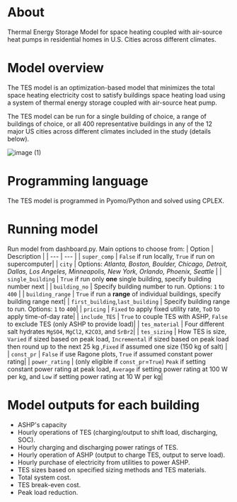 # About
Thermal Energy Storage Model for space heating coupled with air-source heat pumps in residential homes in U.S. Cities across different climates.

# Model overview
The TES model is an optimization-based model that minimizes the total space heating electricity cost to satisfy buildings space heating load using a system of thermal energy storage coupled with air-source heat pump.

The TES model can be run for a single building of choice, a range of buildings of choice, or all 400 representative buildings in any of the 12 major US cities across different climates included in the study (details below).

![image (1)](https://user-images.githubusercontent.com/56058936/223792219-ca237aac-603c-4dc8-abdb-2a7117e20d3d.png)

# Programming language
The TES model is programmed in Pyomo/Python and solved using CPLEX.

# Running model
Run model from dashboard.py. Main options to choose from:
| Option | Description |
| --- | --- |
| `super_comp` | `False` if run locally, `True` if run on supercomputer|
| `city` | Options: *Atlanta, Boston, Boulder, Chicago, Detroit, Dallas, Los Angeles, Minneapolis, New York, Orlando, Phoenix, Seattle* |
| `single_building` | `True` if run only **one** single building, specify building number next |
| `building_no` | Specify building number to run. Options:  `1` to  `400` |
| `building_range` | `True` if run a **range** of individual buildings, specify building range next|
| `first_building`,`last_building`  | Specify building range to run. Options:  `1` to  `400`|
| `pricing` | `Fixed` to apply fixed utility rate, `ToD` to apply time-of-day rate|
| `include_TES` | `True` to couple TES with ASHP, `False` to exclude TES (only ASHP to provide load)|
| `tes_material` | Four different salt hydrates `MgSO4`, `MgCl2`, `K2CO3`, and `SrBr2`|
| `tes_sizing` | How TES is size, `Varied` if sized based on peak load, `Incremental` if sized based on peak load then round up to the next 25 kg ,`Fixed` if assumed one size (150 kg of salt) |
| `const_pr` | `False` if use Ragone plots, `True` if assumed constant power rating|
| `power_rating` | (only eligible if `const_pr`=`True`) `Peak` if setting constant power rating at peak load, `Average` if setting power rating at 100 W per kg, and `Low` if setting power rating at 10 W per kg|

# Model outputs for each building
* ASHP's capacity
* Hourly operations of TES (charging/output to shift load, discharging, SOC). 
* Hourly charging and discharging power ratings of TES.
* Hourly operation of ASHP (output to charge TES, output to serve load).
* Hourly purchase of electricity from utilities to power ASHP.
* TES sizes based on specified sizing methods and TES materials.
* Total system cost.
* TES break-even cost.
* Peak load reduction.
